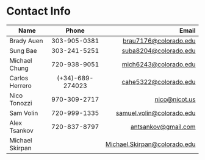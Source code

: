 # Contact Info 

| Name        | Phone           | Email |
| ------------- |:-------------:| -----:|
Brady Auen |  303-905-0381 | brau7176@colorado.edu
Sung Bae | 303-241-5251 | suba8204@colorado.edu
Michael Chung | 720-938-9051 | mich6243@colorado.edu
Carlos Herrero | (+34)-689-274023 | cahe5322@colorado.edu
Nico Tonozzi |  970-309-2717 |  nico@nicot.us
Sam Volin | 720-999-1335 |  samuel.volin@colorado.edu
Alex Tsankov | 720-837-8797 | antsankov@gmail.com
Michael Skirpan | | Michael.Skirpan@colorado.edu



